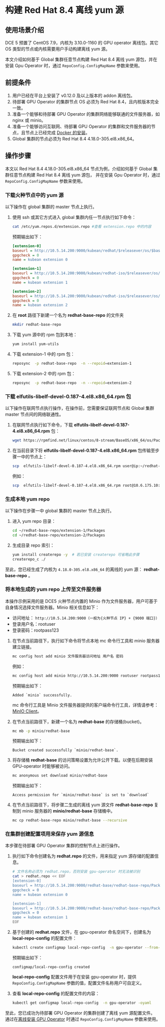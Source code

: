 # 构建 Red Hat 8.4 离线 yum 源

## 使用场景介绍

DCE 5 预置了 CentOS 7.9，内核为 3.10.0-1160 的 GPU operator 离线包。其它 OS 类型的节点或内核需要用户手动构建离线 yum 源。

本文介绍如何基于 Global 集群任意节点构建 Red Hat 8.4 离线 yum 源包，并在安装 Gpu Operator 时，通过 `RepoConfig.ConfigMapName` 参数来使用。

## 前提条件

1. 用户已经在平台上安装了 v0.12.0 及以上版本的 addon 离线包。
2. 待部署 GPU Operator 的集群节点 OS 必须为 Red Hat 8.4，且内核版本完全一致。
3. 准备一个能够和待部署 GPU Operator 的集群网络能够联通的文件服务器，如 nginx 或 minio。
4. 准备一个能够访问互联网、待部署 GPU Operator 的集群和文件服务器的节点，且节点上已经完成
   [Docker 的安装](../../../../install/community/kind/online.md#安装-docker)。
5. Global 集群的节点必须为 Red Hat 8.4 4.18.0-305.el8.x86_64。

## 操作步骤

本文以 Red Hat 8.4 4.18.0-305.el8.x86_64 节点为例，介绍如何基于 Global 集群任意节点构建 Red Hat 8.4 离线 yum 源包，
并在安装 Gpu Operator 时，通过 `RepoConfig.ConfigMapName` 参数来使用。

### 下载火种节点中的 yum 源

以下操作在 global 集群的 master 节点上执行。

1. 使用 ssh 或其它方式进入 global 集群内任一节点执行如下命令：

    ```bash
    cat /etc/yum.repos.d/extension.repo #查看 extension.repo 中的内容
    ```

    预期输出如下：

    ```ini
    [extension-0]
    baseurl = http://10.5.14.200:9000/kubean/redhat/$releasever/os/$basearch
    gpgcheck = 0
    name = kubean extension 0

    [extension-1]
    baseurl = http://10.5.14.200:9000/kubean/redhat-iso/$releasever/os/$basearch/AppStream
    gpgcheck = 0
    name = kubean extension 1

    [extension-2]
    baseurl = http://10.5.14.200:9000/kubean/redhat-iso/$releasever/os/$basearch/BaseOS
    gpgcheck = 0
    name = kubean extension 2
    ```

2. 在 __root__ 路径下新建一个名为 __redhat-base-repo__ 的文件夹

    ```bash
    mkdir redhat-base-repo
    ```

3. 下载 yum 源中的 rpm 包到本地：

    ```bash
    yum install yum-utils
    ```

4. 下载 extension-1 中的 rpm 包：

    ```bash
    reposync  -p redhat-base-repo  -n --repoid=extension-1
    ```

5. 下载 extension-2 中的 rpm 包：

    ```bash
    reposync  -p redhat-base-repo  -n --repoid=extension-2
    ```

### 下载 elfutils-libelf-devel-0.187-4.el8.x86_64.rpm 包

以下操作在联网节点执行操作，在操作前，您需要保证联网节点和 Global 集群 master 节点间的网络联通性。

1. 在联网节点执行如下命令，下载 __elfutils-libelf-devel-0.187-4.el8.x86_64.rpm__ 包：

    ```bash
    wget https://rpmfind.net/linux/centos/8-stream/BaseOS/x86_64/os/Packages/elfutils-libelf-devel-0.187-4.el8.x86_64.rpm
    ```

2. 在当前目录下将 __elfutils-libelf-devel-0.187-4.el8.x86_64.rpm__ 包传输至步骤一中的节点上：

    ```bash
    scp  elfutils-libelf-devel-0.187-4.el8.x86_64.rpm user@ip:~/redhat-base-repo/extension-2/Packages/
    ```

    例如：

    ```bash
    scp  elfutils-libelf-devel-0.187-4.el8.x86_64.rpm root@10.6.175.10:~/redhat-base-repo/extension-2/Packages/
    ```

### 生成本地 yum repo

以下操作在步骤一中 global 集群的 master 节点上执行。

1. 进入 yum repo 目录：

    ```bash
    cd ~/redhat-base-repo/extension-1/Packages
    cd ~/redhat-base-repo/extension-2/Packages
    ```

2. 生成目录 repo 索引：

    ```bash
    yum install createrepo -y  # 若已安装 createrepo 可省略此步骤
    createrepo_c ./
    ```

至此，您已经生成了内核为 `4.18.0-305.el8.x86_64` 的离线的 yum 源： __redhat-base-repo__ 。

### 将本地生成的 yum repo 上传至文件服务器

本操作示例采用的是 DCE5 火种节点内置的 Minio 作为文件服务器，用户可基于自身情况选择文件服务器。Minio 相关信息如下：

- 访问地址： `http://10.5.14.200:9000（一般为{火种节点 IP} + {9000 端口}）` 
- 登录用户名：rootuser
- 登录密码：rootpass123

1. 在节点当前路径下，执行如下命令将节点本地 mc 命令行工具和 minio 服务器建立链接。

    ```bash
    mc config host add minio 文件服务器访问地址 用户名 密码
    ```

    例如：

    ```bash
    mc config host add minio http://10.5.14.200:9000 rootuser rootpass123
    ```

    预期输出如下：

    ```console
    Added `minio` successfully.
    ```

    mc 命令行工具是 Minio 文件服务器提供的客户端命令行工具，详情请参考：
    [MinIO Client](https://min.io/docs/minio/linux/reference/minio-mc.html)。

2. 在节点当前路径下，新建一个名为 __redhat-base__ 的存储桶(bucket)。

    ```bash
    mc mb -p minio/redhat-base
    ```

    预期输出如下：

    ```console
    Bucket created successfully `minio/redhat-base`.
    ```

3. 将存储桶 __redhat-base__ 的访问策略设置为允许公开下载。以便在后期安装 GPU-operator 时能够被访问。

    ```bash
    mc anonymous set download minio/redhat-base
    ```

    预期输出如下：

    ```console
    Access permission for `minio/redhat-base` is set to `download` 
    ```

4. 在节点当前路径下，将步骤二生成的离线 yum 源文件 __redhat-base-repo__ 复制到 minio 服务器的 __minio/redhat-base__ 存储桶中。

    ```bash
    mc cp redhat-base-repo minio/redhat-base --recursive
    ```

### 在集群创建配置项用来保存 yum 源信息

本步骤在待部署 GPU Operator 集群的控制节点上进行操作。

1. 执行如下命令创建名为 __redhat.repo__ 的文件，用来指定 yum 源存储的配置信息。

    ```bash
    # 文件名称必须为 redhat.repo，否则安装 gpu-operator 时无法被识别
    cat > redhat.repo << EOF
    [extension-0]
    baseurl = http://10.5.14.200:9000/redhat-base/redhat-base-repo/Packages #步骤一中，放置 yum 源的文件服务器地址
    gpgcheck = 0
    name = kubean extension 0
    
    [extension-1]
    baseurl = http://10.5.14.200:9000/redhat-base/redhat-base-repo/Packages #步骤一中，放置 yum 源的文件服务器地址
    gpgcheck = 0
    name = kubean extension 1
    EOF
    ```

2. 基于创建的 __redhat.repo__ 文件，在 gpu-operator 命名空间下，创建名为 __local-repo-config__ 的配置文件：

    ```bash
    kubectl create configmap local-repo-config  -n gpu-operator --from-file=./redhat.repo 
    ```

    预期输出如下：

    ```
    configmap/local-repo-config created
    ```

    __local-repo-config__ 配置文件用于在安装 gpu-operator 时，提供 `RepoConfig.ConfigMapName` 参数的值，配置文件名称用户可自定义。

3. 查看 __local-repo-config__ 的配置文件的内容：

    ```bash
    kubectl get configmap local-repo-config  -n gpu-operator -oyaml
    ```

至此，您已成功为待部署 GPU Operator 的集群创建了离线 yum 源配置文件。
通过在[离线安装 GPU Operator](./install_nvidia_driver_of_operator.md) 时通过 `RepoConfig.ConfigMapName` 参数来使用。
